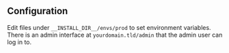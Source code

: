 ## Configuration

Edit files under `__INSTALL_DIR__/envs/prod` to set environment variables. There is an admin interface at `yourdomain.tld/admin` that the admin user can log in to.
